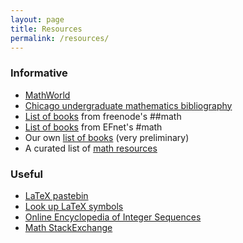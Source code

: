 ```yaml
---
layout: page
title: Resources
permalink: /resources/
---
```


### Informative
* [MathWorld](https://mathworld.wolfram.com/)
* [Chicago undergraduate mathematics bibliography](https://www.ocf.berkeley.edu/~abhishek/chicmath.htm)
* [List of books](https://freenode-math.fandom.com/wiki/Book_List) from freenode's ##math
* [List of books](https://www.efnet-math.org/w/Book_Recommendations) from EFnet's #math
* Our own [list of books](/resources/books/) (very preliminary)
* A curated list of [math resources](https://github.com/rossant/awesome-math)

### Useful
* [LaTeX pastebin](http://mathb.in)
* [Look up LaTeX symbols](http://detexify.kirelabs.org/classify.html)
* [Online Encyclopedia of Integer Sequences](https://oeis.org/)
* [Math StackExchange](https://math.stackexchange.com/)
